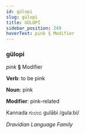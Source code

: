 ```yaml
---
id: gülopi
slug: gülopi
title: GÜLOPİ
sidebar_position: 249
hoverText: pink § Modifier
---
```


### gülopi

*pink* **§** Modifier

**Verb**: to be pink

**Noun**: pink

**Modifier**: pink-related

Kannada ಗುಲಾಬಿ gulābi /ɡulaːbi/

*Dravidian Language Family*